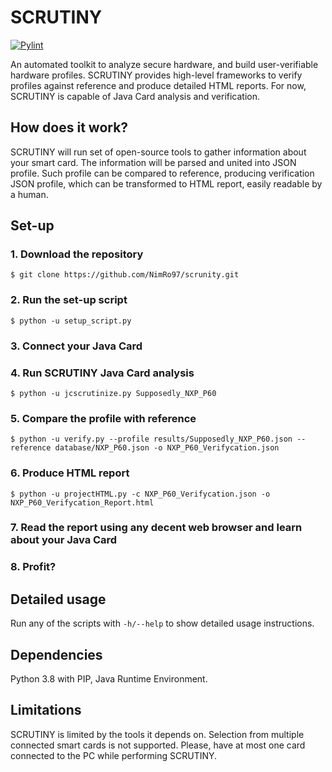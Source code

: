 # SCRUTINY

[![Pylint](https://github.com/NimRo97/scrutiny/actions/workflows/pylint.yml/badge.svg?branch=main)](https://github.com/NimRo97/scrutiny/actions/workflows/pylint.yml)

An automated toolkit to analyze secure hardware, and build user-verifiable hardware profiles. SCRUTINY provides high-level frameworks to verify profiles against reference and produce detailed HTML reports. For now, SCRUTINY is capable of Java Card analysis and verification.

## How does it work?

SCRUTINY will run set of open-source tools to gather information about your smart card. The information will be parsed and united into JSON profile. Such profile can be compared to reference, producing verification JSON profile, which can be transformed to HTML report, easily readable by a human.

## Set-up

### 1. Download the repository

`$ git clone https://github.com/NimRo97/scrunity.git`

### 2. Run the set-up script

`$ python -u setup_script.py`

### 3. Connect your Java Card

### 4. Run SCRUTINY Java Card analysis

`$ python -u jcscrutinize.py Supposedly_NXP_P60`

### 5. Compare the profile with reference

`$ python -u verify.py --profile results/Supposedly_NXP_P60.json --reference database/NXP_P60.json -o NXP_P60_Verifycation.json`

### 6. Produce HTML report

`$ python -u projectHTML.py -c NXP_P60_Verifycation.json -o NXP_P60_Verifycation_Report.html`

### 7. Read the report using any decent web browser and learn about your Java Card

### 8. Profit?

## Detailed usage

Run any of the scripts with `-h/--help` to show detailed usage instructions.

## Dependencies

Python 3.8 with PIP, Java Runtime Environment.

## Limitations

SCRUTINY is limited by the tools it depends on. Selection from multiple connected smart cards is not supported. Please, have at most one card connected to the PC while performing SCRUTINY.
